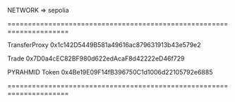 
  NETWORK => sepolia

  =====================================================================

  TransferProxy 0x1c142D5449B581a49616ac879631913b43e579e2

  Trade 0x7D0a4cEC82BF980d622edAcaF8d42222eD46f729

  PYRAHMID Token 0x4Be19E09F14fB396750C1d1006d22105792e6885

  =====================================================================


  